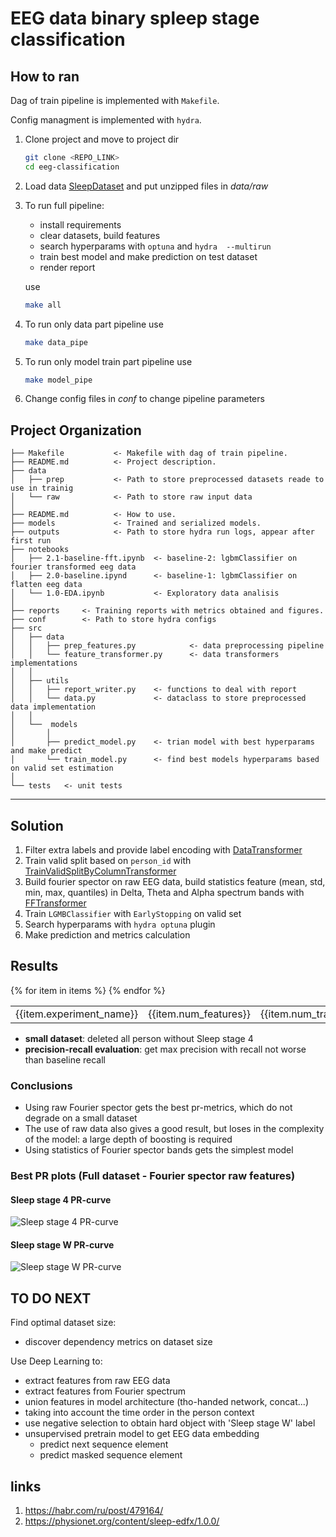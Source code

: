 # EEG data binary spleep stage classification
## How to ran
Dag of train pipeline is implemented with `Makefile`.

Config managment is implemented with `hydra`.
1. Clone project and move to project dir
   ```bash
   git clone <REPO_LINK>
   cd eeg-classification
   ```
2. Load data [SleepDataset](https://mega.nz/folder/WbAXUCZD#iRr7rcXJZ3pMPemVd4JUQw) and put unzipped files in *data/raw*
3. To run full pipeline:
    * install requirements
    * clear datasets, build features
    * search hyperparams with `optuna` and `hydra  --multirun`
    * train best model and make prediction on test dataset
    * render report
    
    use
    ```bash
    make all
    ```
4. To run only data part pipeline use
    ```bash
   make data_pipe  
   ```
5. To run only model train part pipeline use
    ```bash
   make model_pipe
    ```
6. Change config files in *conf* to change pipeline parameters

Project Organization
------------

    ├── Makefile           <- Makefile with dag of train pipeline.
    ├── README.md          <- Project description.
    ├── data
    │   ├── prep           <- Path to store preprocessed datasets reade to use in trainig
    │   └── raw            <- Path to store raw input data
    │
    ├── README.md          <- How to use.
    ├── models             <- Trained and serialized models.
    ├── outputs            <- Path to store hydra run logs, appear after first run
    ├── notebooks
    │   ├── 2.1-baseline-fft.ipynb  <- baseline-2: lgbmClassifier on fourier transformed eeg data
    │   ├── 2.0-baseline.ipynd      <- baseline-1: lgbmClassifier on flatten eeg data
    │   └── 1.0-EDA.ipynb           <- Exploratory data analisis
    │
    ├── reports     <- Training reports with metrics obtained and figures.
    ├── conf        <- Path to store hydra configs
    ├── src                
    │   ├── data   
    │   │   ├── prep_features.py            <- data preprocessing pipeline
    │   │   └── feature_transformer.py      <- data transformers implementations
    │   │
    │   ├── utils
    │   │   ├── report_writer.py    <- functions to deal with report
    │   │   └── data.py             <- dataclass to store preprocessed data implementation
    │   │
    │   └──  models                     
    │       │                               
    │       ├── predict_model.py    <- trian model with best hyperparams and make predict
    │       └── train_model.py      <- find best models hyperparams based on valid set estimation
    │
    └── tests   <- unit tests

--------

## Solution
1. Filter extra labels and provide label encoding with [DataTransformer](https://github.com/Tarelkinal/eeg-classification/blob/main/src/data/feature_transformer.py)
2. Train valid split based on `person_id` with [TrainValidSplitByColumnTransformer](https://github.com/Tarelkinal/eeg-classification/blob/main/src/data/feature_transformer.py)
3. Build fourier spector on raw EEG data, build statistics feature (mean, std, min, max, quantiles) in Delta, Theta 
   and Alpha spectrum bands with [FFTransformer](https://github.com/Tarelkinal/eeg-classification/blob/main/src/data/feature_transformer.py)
4. Train `LGMBClassifier` with `EarlyStopping` on valid set
5. Search hyperparams with `hydra optuna` plugin
6. Make prediction and metrics calculation


## Results

<table>
{% for item in items %}
<TR>
   <TD class="c2">{{item.experiment_name}}</TD>
   <TD class="c3">{{item.num_features}}</TD>
   <TD class="c3">{{item.num_train_objects}}</TD>
   <TD class="c3">{{item.num_estimators}}</TD>
   <TD class="c3">{{item.test_roc_auc_score}}</TD>
   <TD class="c4">{{item.precision_ss4}}</TD>
   <TD class="c5">{{item.recall_ss4}}</TD>
   <TD class="c6">{{item.precision_ssW}}</TD>
   <TD class="c7"><SPAN>{{item.recall_ssW}}</SPAN></TD>
</TR>
{% endfor %}
</table>

* **small dataset**: deleted all person without Sleep stage 4
* **precision-recall evaluation**: get max precision with recall not worse than baseline recall

### Conclusions
* Using raw Fourier spector gets the best pr-metrics, which do not degrade on a small dataset
* The use of raw data also gives a good result, but loses in the complexity of the model: a large depth of boosting is required   
* Using statistics of Fourier spector bands gets the simplest model 

### Best PR plots (Full dataset - Fourier spector raw features)

#### Sleep stage 4 PR-curve   
![Sleep stage 4 PR-curve](reports/fourier_spector_raw-pr_fig_1.png)

#### Sleep stage W PR-curve
![Sleep stage W PR-curve](reports/fourier_spector_raw-pr_fig_0.png)

## TO DO NEXT
Find optimal dataset size:
   * discover dependency metrics on dataset size

Use Deep Learning to:
   * extract features from raw EEG data
   * extract features from Fourier spectrum
   * union features in model architecture (tho-handed network, concat...)
   * taking into account the time order in the person context
   * use negative selection to obtain hard object with 'Sleep stage W' label
   * unsupervised pretrain model to get EEG data embedding
      * predict next sequence element
      * predict masked sequence element

## links
1. https://habr.com/ru/post/479164/
2. https://physionet.org/content/sleep-edfx/1.0.0/



